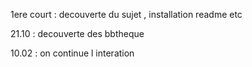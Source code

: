 1ere court : decouverte du sujet , installation readme etc 

21.10 : decouverte des bbtheque 

10.02 : on continue l interation 
